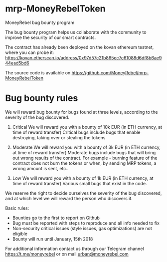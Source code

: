 # mrp-MoneyRebelToken

MoneyRebel bug bounty program


The bug bounty program helps us collaborate with the community to improve the security of our smart contracts. 

The contract has already been deployed on the kovan ethereum testnet, where you can probe it: 
https://kovan.etherscan.io/address/0x97d57c21b865ec7c61088d6df8b6ae944ead5bd6

The source code is available on https://github.com/MoneyRebel/mrp-MoneyRebelToken


# Bug bounty rules

We will reward bug bounty for bugs found at three levels, according to the severity of the bug discovered. 

1. Critical
We will reward you with a bounty of 10k EUR (in ETH currency, at time of reward transfer)
Critical bugs include bugs that enable destroying, taking over or stealing the tokens

2. Moderate
We will reward you with a bounty of 3k EUR (in ETH currency, at time of reward transfer)
Moderate bugs include bugs that will bring out wrong results of the contract. For example - burning feature of the contract does not burn the tokens or when, by sending MRP tokens, a wrong amount is sent, etc..

3. Low
We will reward you with a bounty of 1k EUR (in ETH currency, at time of reward transfer)
Various small bugs that exist in the code.


We reserve the right to decide ourselves the severity of the bug discovered, and at which level we will reward the person who discovers it. 

Basic rules:
- Bounties go to the first to report on Github
- Bug must be reported with steps to reproduce and all info needed to fix
- Non-security critical issues (style issues, gas optimizations) are not eligible
- Bounty will run until January, 15th 2018

For additional information contact us through our Telegram channel https://t.me/moneyrebel or on mail urban@moneyrebel.com
